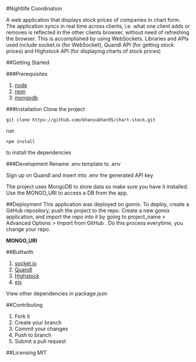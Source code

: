 #Nightlife Coordination

A web application that displays stock prices of companies in chart form. The application syncs in real time across clients, i.e. what one client adds or removes is reflected in the other clients browser, without need of refreshing the browser. This is accomplished by using WebSockets. Libraries and APIs used include socket.io (for WebSocket), Quandl API (for getting stock prices) and Highstock API (for displaying charts of stock prices) 

##Getting Started

###Prerequisites

1. [node](https://nodejs.org/en/)
2. [npm](https://www.npmjs.com)
3. [mongodb](https://www.mongodb.com/)

###Installation
Clone the project

```git
git clone https://github.com/khansubhan95/chart-stock.git
```

run

```
npm install
```

to install the dependencies

###Development
Rename .env.template to .env

Sign up on Quandl and insert into .env the generated API key

The project uses MongoDB to store data so make sure you have it installed. Use the MONGO_URI to access a DB from the app.

##Deployment
This application was deployed on gomix. To deploy, create a GitHub repository, push the project to the repo. Create a new gomix application, and import the repo into it by going to project_name > Advanced Options > Import from GitHub . Do this process everytime, you change your repo.

**MONGO_URI**


##Builtwith
1. [socket.io](socket.io)      
2. [Quandl](https://www.quandl.com/)
3. [Highstock](http://mongoosejs.com/)
4. [ejs](www.embeddedjs.com/)

View other dependencies in package.json

##Contributing
1. Fork it
2. Create your branch
3. Commit your changes
4. Push to branch
5. Submit a pull request

##Licensing
MIT